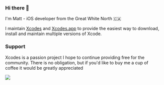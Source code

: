 ### Hi there 👋

I'm Matt - iOS developer from the Great White North 🇨🇦

I maintain [Xcodes](https://github.com/robotsandpencils/xcodes) and [Xcodes.app](https://github.com/robotsandpencils/xcodesapp) to provide the easiest way to download, install and maintain multiple versions of Xcode.

### Support

Xcodes is a passion project I hope to continue providing free for the community. There is no obligation, but if you'd like to buy me a cup of coffee it would be greatly appreciated

<a href="https://www.buymeacoffee.com/mattkiazyk">![](https://www.buymeacoffee.com/assets/img/guidelines/download-assets-sm-1.svg)</a>
